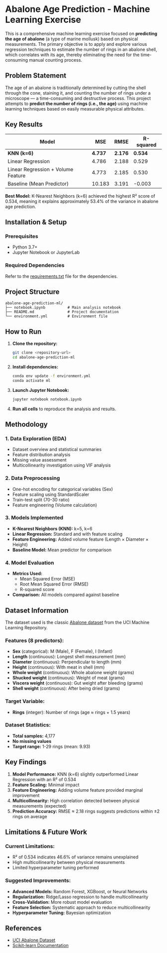 # Abalone Age Prediction - Machine Learning Exercise

This is a comprehensive machine learning exercise focused on **predicting the age of abalone** (a type of marine mollusk) based on physical measurements. The primary objective is to apply and explore various regression techniques to estimate the number of rings in an abalone shell, which correlates with its age, thereby eliminating the need for the time-consuming manual counting process.

##  Problem Statement

The age of an abalone is traditionally determined by cutting the shell through the cone, staining it, and counting the number of rings under a microscope — a time-consuming and destructive process. This project attempts to **predict the number of rings (i.e., the age)** using machine learning techniques based on easily measurable physical attributes.

##  Key Results

| Model | MSE | RMSE | R-squared |
|-------|-----|------|-----------|
| **KNN (k=6)** | **4.737** | **2.176** | **0.534** |
| Linear Regression | 4.786 | 2.188 | 0.529 |
| Linear Regression + Volume Feature | 4.773 | 2.185 | 0.530 |
| Baseline (Mean Predictor) | 10.183 | 3.191 | -0.003 |

**Best Model:** K-Nearest Neighbors (k=6) achieved the highest R² score of 0.534, meaning it explains approximately 53.4% of the variance in abalone age prediction.

##  Installation & Setup

### Prerequisites
- Python 3.7+
- Jupyter Notebook or JupyterLab

### Required Dependencies

Refer to the [requirements.txt](./requirements.txt) file for the dependencies.

##  Project Structure
```
abalone-age-prediction-ml/
├── notebook.ipynb          # Main analysis notebook
├── README.md               # Project documentation
└── environment.yml         # Environment file
```

##  How to Run

1. **Clone the repository:**
   ```bash
   git clone <repository-url>
   cd abalone-age-prediction-ml
   ```

2. **Install dependencies:**
   ```bash
   conda env update -f environment.yml
   conda activate ml
   ```

3. **Launch Jupyter Notebook:**
   ```bash
   jupyter notebook notebook.ipynb
   ```

4. **Run all cells** to reproduce the analysis and results.

##  Methodology

### 1. Data Exploration (EDA)
- Dataset overview and statistical summaries
- Feature distribution analysis
- Missing value assessment
- Multicollinearity investigation using VIF analysis

### 2. Data Preprocessing
- One-hot encoding for categorical variables (Sex)
- Feature scaling using StandardScaler
- Train-test split (70-30 ratio)
- Feature engineering (Volume calculation)

### 3. Models Implemented
- **K-Nearest Neighbors (KNN):** k=5, k=6
- **Linear Regression:** Standard and with feature scaling
- **Feature Engineering:** Added volume feature (Length × Diameter × Height)
- **Baseline Model:** Mean predictor for comparison

### 4. Model Evaluation
- **Metrics Used:**
  - Mean Squared Error (MSE)
  - Root Mean Squared Error (RMSE)
  - R-squared score
- **Comparison:** All models compared against baseline

##  Dataset Information

The dataset used is the classic [Abalone dataset](https://archive.ics.uci.edu/ml/datasets/abalone) from the UCI Machine Learning Repository.

### Features (8 predictors):
- **Sex** (categorical): M (Male), F (Female), I (Infant)
- **Length** (continuous): Longest shell measurement (mm)
- **Diameter** (continuous): Perpendicular to length (mm)
- **Height** (continuous): With meat in shell (mm)
- **Whole weight** (continuous): Whole abalone weight (grams)
- **Shucked weight** (continuous): Weight of meat (grams)
- **Viscera weight** (continuous): Gut weight after bleeding (grams)
- **Shell weight** (continuous): After being dried (grams)

### Target Variable:
- **Rings** (integer): Number of rings (age ≈ rings + 1.5 years)

### Dataset Statistics:
- **Total samples:** 4,177
- **No missing values**
- **Target range:** 1-29 rings (mean: 9.93)

##  Key Findings

1. **Model Performance:** KNN (k=6) slightly outperformed Linear Regression with an R² of 0.534
2. **Feature Scaling:** Minimal impact
3. **Feature Engineering:** Adding volume feature provided marginal improvement
4. **Multicollinearity:** High correlation detected between physical measurements (expected)
5. **Prediction Accuracy:** RMSE ≈ 2.18 rings suggests predictions within ±2 rings on average


##  Limitations & Future Work

### Current Limitations:
- R² of 0.534 indicates 46.6% of variance remains unexplained
- High multicollinearity between physical measurements
- Limited hyperparameter tuning performed

### Suggested Improvements:
- **Advanced Models:** Random Forest, XGBoost, or Neural Networks
- **Regularization:** Ridge/Lasso regression to handle multicollinearity
- **Cross-Validation:** More robust model evaluation
- **Feature Selection:** Systematic approach to reduce multicollinearity
- **Hyperparameter Tuning:** Bayesian optimization

##  References
- [UCI Abalone Dataset](https://archive.ics.uci.edu/ml/datasets/abalone)
- [Scikit-learn Documentation](https://scikit-learn.org/stable/user_guide.html)
